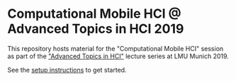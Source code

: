# Computational Mobile HCI @ Advanced Topics in HCI 2019
This repository hosts material for the "Computational Mobile HCI" session as part of the ["Advanced Topics in HCI"](https://www.en.um.informatik.uni-muenchen.de/studies-teaching/ss19/ath/index.html) lecture series at LMU Munich 2019.

See the [setup instructions](setup_instructions.pdf) to get started.
